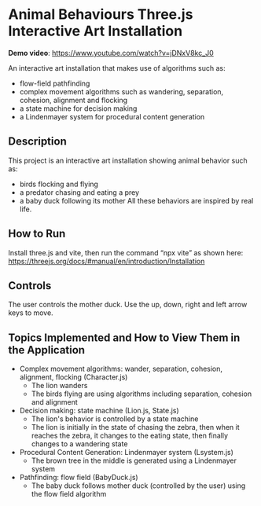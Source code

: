 # Animal Behaviours Three.js Interactive Art Installation
**Demo video**: https://www.youtube.com/watch?v=jDNxV8kc_J0

An interactive art installation that makes use of algorithms such as: 
- flow-field pathfinding
- complex movement algorithms such as wandering, separation, cohesion, alignment and flocking
- a state machine for decision making
- a Lindenmayer system for procedural content generation
## Description
This project is an interactive art installation showing animal behavior such as:
- birds flocking and flying
- a predator chasing and eating a prey
- a baby duck following its mother
All these behaviors are inspired by real life.
## How to Run
Install three.js and vite, then run the command “npx vite” as shown here: https://threejs.org/docs/#manual/en/introduction/Installation
## Controls
The user controls the mother duck. Use the up, down, right and left arrow keys to move. 
## Topics Implemented and How to View Them in the Application
- Complex movement algorithms: wander, separation, cohesion, alignment, flocking (Character.js)
  - The lion wanders
  - The birds flying are using algorithms including separation, cohesion and alignment
- Decision making: state machine (Lion.js, State.js)
  - The lion's behavior is controlled by a state machine
  - The lion is initially in the state of chasing the zebra, then when it reaches the zebra, it 
changes to the eating state, then finally changes to a wandering state
- Procedural Content Generation: Lindenmayer system (Lsystem.js)
  - The brown tree in the middle is generated using a Lindenmayer system
- Pathfinding: flow field (BabyDuck.js)
  - The baby duck follows mother duck (controlled by the user) using the flow field algorithm

